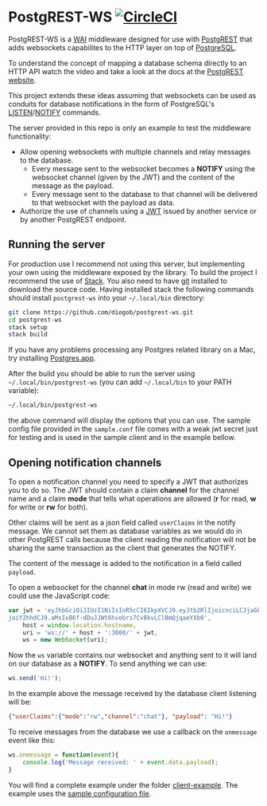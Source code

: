 # PostgREST-WS [![CircleCI](https://circleci.com/gh/diogob/postgrest-ws.svg?style=svg)](https://circleci.com/gh/diogob/postgrest-ws)

PostgREST-WS is a [WAI](https://hackage.haskell.org/package/wai) middleware designed for use with [PostgREST](https://github.com/begriffs/postgrest)
that adds websockets capabilites to the HTTP layer on top of [PostgreSQL](https://www.postgresql.org).

To understand the concept of mapping a database schema directly to an HTTP API watch the video and take
a look at the docs at the [PostgREST website](http://postgrest.com).

This project extends these ideas assuming that websockets can be used as conduits for database notifications
in the form of PostgreSQL's [LISTEN](https://www.postgresql.org/docs/current/static/sql-listen.html)/[NOTIFY](https://www.postgresql.org/docs/current/static/sql-notify.html) commands.

The server provided in this repo is only an example to test the middleware functionality:

 * Allow opening websockets with multiple channels and relay messages to the database.
   * Every message sent to the websocket becomes a **NOTIFY** using the websocket channel (given by the JWT) and the content of the message as the payload.
   * Every message sent to the database to that channel will be delivered to that websocket with the payload as data.
 * Authorize the use of channels using a [JWT](https://jwt.io) issued by another service or by another PostgREST endpoint.

## Running the server

For production use I recommend not using this server, but implementing your own using the middleware exposed by the library.
To build the project I recommend the use of [Stack](http://docs.haskellstack.org/en/stable/README/).
You also need to have [git](https://git-scm.com) installed to download the source code.
Having installed stack the following commands should install `postgrest-ws` into your `~/.local/bin` directory:

```bash
git clone https://github.com/diogob/postgrest-ws.git
cd postgrest-ws
stack setup
stack build
```

If you have any problems processing any Postgres related library on a Mac, try installing [Postgres.app](http://postgresapp.com/).

After the build you should be able to run the server using `~/.local/bin/postgrest-ws` (you can add `~/.local/bin` to your PATH variable):

```bash
~/.local/bin/postgrest-ws
```

the above command will display the options that you can use.
The sample config file provided in the `sample.conf` file comes with a weak jwt secret just for testing and is used in the sample client and in the example bellow.

## Opening notification channels

To open a notification channel you need to specify a JWT that authorizes you to do so.
The JWT should contain a claim **channel** for the channel name and a claim **mode** that tells what operations are allowed (**r** for read, **w** for write or **rw** for both).

Other claims will be sent as a json field called `userClaims` in the notify message.
We cannot set them as database variables as we would do in other PostgREST calls because the
client reading the notification will not be sharing the same transaction as the client that generates the NOTIFY.

The content of the message is added to the notification in a field called `payload`.

To open a websocket for the channel **chat** in mode rw (read and write) we could use the JavaScript code:
```javascript
var jwt = 'eyJhbGciOiJIUzI1NiIsInR5cCI6IkpXVCJ9.eyJtb2RlIjoicnciLCJjaGFubmVsI\
joiY2hhdCJ9.aMsIxB6f-dDuJJWt6hvebrs7CvBkvLClBmQjqaeYXb0',
    host = window.location.hostname,
    uri = 'ws://' + host + ':3000/' + jwt,
    ws = new WebSocket(uri);
```

Now the `ws` variable contains our websocket and anything sent to it will land on our database as a **NOTIFY**.
To send anything we can use:

```javascript
ws.send('Hi!');
```        

In the example above the message received by the database client listening will be:
```json
{"userClaims":{"mode":"rw","channel":"chat"}, "payload": "Hi!"}
```

To receive messages from the database we use a callback on the `onmessage` event like this:

```javascript
ws.onmessage = function(event){
    console.log('Message received: ' + event.data.payload);
}
```

You will find a complete example under the folder [client-example](https://github.com/diogob/postgrest-ws/tree/master/client-example).
The example uses the [sample configuration file](https://github.com/diogob/postgrest-ws/tree/master/sample.conf).
